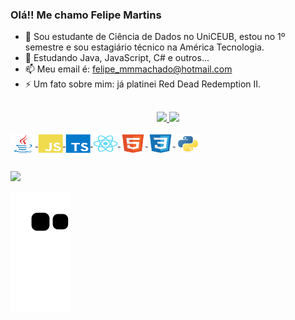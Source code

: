 ### Olá!! Me chamo Felipe Martins

- 🔭 Sou estudante de Ciência de Dados no UniCEUB, estou no 1º semestre e sou estagiário técnico na América Tecnologia.
- 🌱 Estudando Java, JavaScript, C# e outros...
- 📫 Meu email é: felipe_mmmachado@hotmail.com
- ⚡ Um fato sobre mim: já platinei Red Dead Redemption II.
##
<div align="center">
  <a href="https://github.com/FelipeMMMendes">
  <img height="180em" src="https://github-readme-stats.vercel.app/api?username=felipemmmendes&show_icons=true&theme=cobalt2&include_all_commits=true&count_private=true"/>
  <img height="180em" src="https://github-readme-stats.vercel.app/api/top-langs/?username=felipemmmendes&layout=compact&langs_count=7&theme=cobalt2"/>
</div>
  <div style="display: inline_block"><br>
  <img align="center" alt="fel-Java" height="30" width="40" src="https://github.com/devicons/devicon/blob/master/icons/java/java-original.svg">
  <img align="center" alt="fel-Js" height="30" width="40" src="https://raw.githubusercontent.com/devicons/devicon/master/icons/javascript/javascript-plain.svg">
  <img align="center" alt="fel-Ts" height="30" width="40" src="https://raw.githubusercontent.com/devicons/devicon/master/icons/typescript/typescript-plain.svg">
  <img align="center" alt="fel-React" height="30" width="40" src="https://raw.githubusercontent.com/devicons/devicon/master/icons/react/react-original.svg">
  <img align="center" alt="fel-HTML" height="30" width="40" src="https://raw.githubusercontent.com/devicons/devicon/master/icons/html5/html5-original.svg">
  <img align="center" alt="fel-CSS" height="30" width="40" src="https://raw.githubusercontent.com/devicons/devicon/master/icons/css3/css3-original.svg">
  <img align="center" alt="fel-Python" height="30" width="40" src="https://github.com/devicons/devicon/blob/master/icons/python/python-original.svg">
</div>
  
  ##
  </div>
  <a href="https://www.linkedin.com/in/felipe-martins-machado-mendes-b87a9a216/" target="_blank"><img src="https://img.shields.io/badge/-LinkedIn-%230077B5?style=for-the-badge&logo=linkedin&logoColor=white" target="_blank"></a>
  
  ![Snake animation](https://github.com/felipemmmendes/felipemmmendes/blob/output/github-contribution-grid-snake.svg)
  </div>
